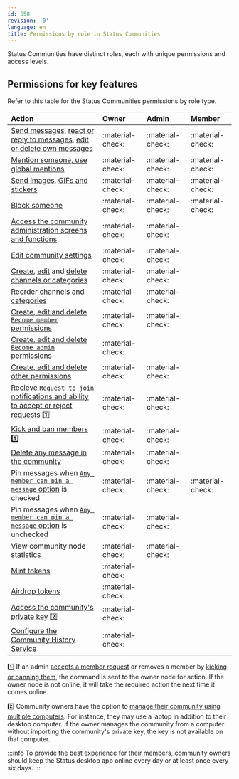 ```yaml
---
id: 558
revision: '0'
language: en
title: Permissions by role in Status Communities
---
```


Status Communities have distinct roles, each with unique permissions and access levels.

## Permissions for key features

Refer to this table for the Status Communities permissions by role type.

| Action                                                                                                                                                                                                                                                     | Owner            | Admin            | Member           |
| :--------------------------------------------------------------------------------------------------------------------------------------------------------------------------------------------------------------------------------------------------------- | :--------------- | :--------------- | :--------------- |
| [Send messages](../messaging-and-web3-browser/send-and-read-messages), [react or reply to messages](../messaging-and-web3-browser/react-and-reply-to-messages), [edit or delete own messages](../messaging-and-web3-browser/edit-and-delete-your-messages) | :material-check: | :material-check: | :material-check: |
| [Mention someone, use global mentions](../messaging-and-web3-browser/use-mentions-in-status)                                                                                                                                                               | :material-check: | :material-check: | :material-check: |
| [Send images](../messaging-and-web3-browser/share-images-in-status), [GIFs and stickers](../messaging-and-web3-browser/send-gifs-and-stickers)                                                                                                             | :material-check: | :material-check: | :material-check: |
| [Block someone](../your-profile-and-preferences/block-or-unblock-someone-in-status)                                                                                                                                                                        | :material-check: | :material-check: | :material-check: |
| [Access the community administration screens and functions](./getting-started-for-community-owners)                                                                                                                                                        | :material-check: | :material-check: |                  |
| [Edit community settings](./customize-your-community)                                                                                                                                                                                                      | :material-check: | :material-check: |                  |
| [Create](./create-a-channel), [edit](./customize-your-channel) and [delete channels or categories](./delete-a-channel)                                                                                                                                     | :material-check: | :material-check: |                  |
| [Reorder channels and categories](./customize-your-channel)                                                                                                                                                                                                | :material-check: | :material-check: |                  |
| [Create, edit and delete `Become member` permissions](./set-up-a-private-community)                                                                                                                                                                        | :material-check: | :material-check: |                  |
| [Create, edit and delete `Become admin` permissions](./delegate-admin-functions-to-community-members)                                                                                                                                                      | :material-check: |                  |                  |
| [Create, edit and delete other permissions](./set-up-your-community-permissions)                                                                                                                                                                           | :material-check: | :material-check: |                  |
| [Recieve `Request to join` notifications and ability to accept or reject requests](./manage-community-join-requests) :one:                                                                                                                                 | :material-check: | :material-check: |                  |
| [Kick and ban members](./kick-or-ban-someone-from-your-community) :one:                                                                                                                                                                                    | :material-check: | :material-check: |                  |
| [Delete any message in the community](../messaging-and-web3-browser/edit-and-delete-your-messages)                                                                                                                                                         | :material-check: | :material-check: |                  |
| Pin messages when [`Any member can pin a message` option](./customize-your-community) is checked                                                                                                                                                           | :material-check: | :material-check: | :material-check: |
| Pin messages when [`Any member can pin a message` option](./customize-your-community) is unchecked                                                                                                                                                         | :material-check: | :material-check: |                  |
| View community node statistics                                                                                                                                                                                                                             | :material-check: | :material-check: |                  |
| [Mint tokens](./mint-tokens-for-your-community)                                                                                                                                                                                                            | :material-check: |                  |                  |
| [Airdrop tokens](./how-to-airdrop-tokens-in-status)                                                                                                                                                                                                        | :material-check: |                  |                  |
| [Access the community's private key](./back-up-your-community-s-private-key) :two:                                                                                                                                                                         | :material-check: |                  |                  |
| [Configure the Community History Service](./about-the-community-history-service)                                                                                                                                                                           | :material-check: |                  |                  |

:one: If an admin [accepts a member request](./manage-community-join-requests) or removes a member by [kicking or banning them](./kick-or-ban-someone-from-your-community), the command is sent to the owner node for action. If the owner node is not online, it will take the required action the next time it comes online.

:two: Community owners have the option to [manage their community using multiple computers](../manage-your-community-from-different-computers). For instance, they may use a laptop in addition to their desktop computer. If the owner manages the community from a computer without importing the community's private key, the key is not available on that computer.

:::info
To provide the best experience for their members, community owners should keep the Status desktop app online every day or at least once every six days.
:::
